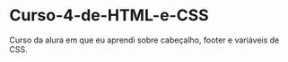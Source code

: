 # Curso-4-de-HTML-e-CSS
Curso da alura em que eu aprendi sobre cabeçalho, footer e variáveis de CSS.
